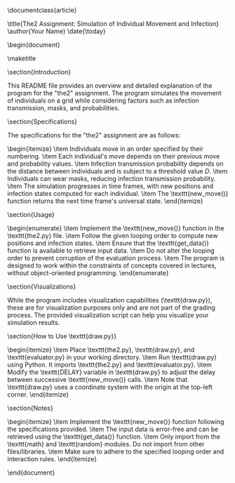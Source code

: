 \documentclass{article}

\title{The2 Assignment: Simulation of Individual Movement and Infection}
\author{Your Name}
\date{\today}

\begin{document}

\maketitle

\section{Introduction}

This README file provides an overview and detailed explanation of the program for the "the2" assignment. The program simulates the movement of individuals on a grid while considering factors such as infection transmission, masks, and probabilities.

\section{Specifications}

The specifications for the "the2" assignment are as follows:

\begin{itemize}
    \item Individuals move in an order specified by their numbering.
    \item Each individual's move depends on their previous move and probability values.
    \item Infection transmission probability depends on the distance between individuals and is subject to a threshold value $D$.
    \item Individuals can wear masks, reducing infection transmission probability.
    \item The simulation progresses in time frames, with new positions and infection states computed for each individual.
    \item The \texttt{new\_move()} function returns the next time frame's universal state.
\end{itemize}

\section{Usage}

\begin{enumerate}
    \item Implement the \texttt{new\_move()} function in the \texttt{the2.py} file.
    \item Follow the given looping order to compute new positions and infection states.
    \item Ensure that the \texttt{get\_data()} function is available to retrieve input data.
    \item Do not alter the looping order to prevent corruption of the evaluation process.
    \item The program is designed to work within the constraints of concepts covered in lectures, without object-oriented programming.
\end{enumerate}

\section{Visualizations}

While the program includes visualization capabilities (\texttt{draw.py}), these are for visualization purposes only and are not part of the grading process. The provided visualization script can help you visualize your simulation results.

\section{How to Use \texttt{draw.py}}

\begin{itemize}
    \item Place \texttt{the2.py}, \texttt{draw.py}, and \texttt{evaluator.py} in your working directory.
    \item Run \texttt{draw.py} using Python. It imports \texttt{the2.py} and \texttt{evaluator.py}.
    \item Modify the \texttt{DELAY} variable in \texttt{draw.py} to adjust the delay between successive \texttt{new\_move()} calls.
    \item Note that \texttt{draw.py} uses a coordinate system with the origin at the top-left corner.
\end{itemize}

\section{Notes}

\begin{itemize}
    \item Implement the \texttt{new\_move()} function following the specifications provided.
    \item The input data is error-free and can be retrieved using the \texttt{get\_data()} function.
    \item Only import from the \texttt{math} and \texttt{random} modules. Do not import from other files/libraries.
    \item Make sure to adhere to the specified looping order and interaction rules.
\end{itemize}

\end{document}
